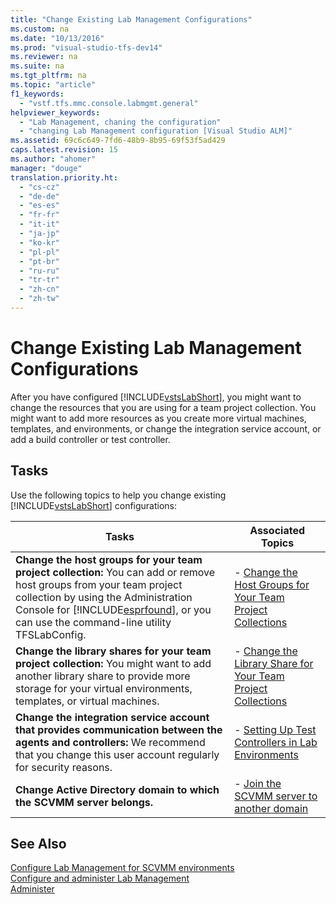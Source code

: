 ```yaml
---
title: "Change Existing Lab Management Configurations"
ms.custom: na
ms.date: "10/13/2016"
ms.prod: "visual-studio-tfs-dev14"
ms.reviewer: na
ms.suite: na
ms.tgt_pltfrm: na
ms.topic: "article"
f1_keywords: 
  - "vstf.tfs.mmc.console.labmgmt.general"
helpviewer_keywords: 
  - "Lab Management, chaning the configuration"
  - "changing Lab Management configuration [Visual Studio ALM]"
ms.assetid: 69c6c649-7fd6-48b9-8b95-69f53f5ad429
caps.latest.revision: 15
ms.author: "ahomer"
manager: "douge"
translation.priority.ht: 
  - "cs-cz"
  - "de-de"
  - "es-es"
  - "fr-fr"
  - "it-it"
  - "ja-jp"
  - "ko-kr"
  - "pl-pl"
  - "pt-br"
  - "ru-ru"
  - "tr-tr"
  - "zh-cn"
  - "zh-tw"
---
```

# Change Existing Lab Management Configurations
After you have configured [!INCLUDE[vstsLabShort](../test/includes/vstslabshort_md.md)], you might want to change the resources that you are using for a team project collection. You might want to add more resources as you create more virtual machines, templates, and environments, or change the integration service account, or add a build controller or test controller.  
  
## Tasks  
 Use the following topics to help you change existing [!INCLUDE[vstsLabShort](../test/includes/vstslabshort_md.md)] configurations:  
  
|Tasks|Associated Topics|  
|-----------|-----------------------|  
|**Change the host groups for your team project collection:** You can add or remove host groups from your team project collection by using the Administration Console for [!INCLUDE[esprfound](../codequality/includes/esprfound_md.md)], or you can use the command-line utility TFSLabConfig.|-   [Change the Host Groups for Your Team Project Collections](../test/change-the-host-groups-for-your-team-project-collections.md)|  
|**Change the library shares for your team project collection:** You might want to add another library share to provide more storage for your virtual environments, templates, or virtual machines.|-   [Change the Library Share for Your Team Project Collections](../test/change-the-library-share-for-your-team-project-collections.md)|  
|**Change the integration service account that provides communication between the agents and controllers:** We recommend that you change this user account regularly for security reasons.|-   [Setting Up Test Controllers in Lab Environments](../test/setting-up-test-controllers-in-lab-environments.md)|  
|**Change Active Directory domain to which the SCVMM server belongs.**|-   [Join the SCVMM server to another domain](../test/join-the-scvmm-server-to-another-domain.md)|  
  
## See Also  
 [Configure Lab Management for SCVMM environments](../test/configure-lab-management-for-scvmm-environments.md)   
 [Configure and administer Lab Management](../test/configure-and-administer-lab-management.md)   
 [Administer](../Topic/Administer%20Team%20Foundation%20Server.md)